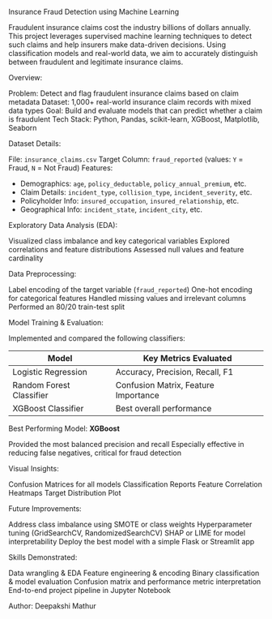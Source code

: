 Insurance Fraud Detection using Machine Learning

Fraudulent insurance claims cost the industry billions of dollars annually. This project leverages supervised machine learning techniques to detect such claims and help insurers make data-driven decisions. Using classification models and real-world data, we aim to accurately distinguish between fraudulent and legitimate insurance claims.

Overview:

Problem: Detect and flag fraudulent insurance claims based on claim metadata
Dataset: 1,000+ real-world insurance claim records with mixed data types
Goal: Build and evaluate models that can predict whether a claim is fraudulent
Tech Stack: Python, Pandas, scikit-learn, XGBoost, Matplotlib, Seaborn

Dataset Details:

File: `insurance_claims.csv`
Target Column: `fraud_reported` (values: `Y` = Fraud, `N` = Not Fraud)
Features:

  * Demographics: `age`, `policy_deductable`, `policy_annual_premium`, etc.
  * Claim Details: `incident_type`, `collision_type`, `incident_severity`, etc.
  * Policyholder Info: `insured_occupation`, `insured_relationship`, etc.
  * Geographical Info: `incident_state`, `incident_city`, etc.

Exploratory Data Analysis (EDA):

Visualized class imbalance and key categorical variables
Explored correlations and feature distributions
Assessed null values and feature cardinality

Data Preprocessing:

Label encoding of the target variable (`fraud_reported`)
One-hot encoding for categorical features
Handled missing values and irrelevant columns
Performed an 80/20 train-test split

Model Training & Evaluation:

Implemented and compared the following classifiers:

| Model                    | Key Metrics Evaluated                |
| ------------------------ | ------------------------------------ |
| Logistic Regression      | Accuracy, Precision, Recall, F1      |
| Random Forest Classifier | Confusion Matrix, Feature Importance |
| XGBoost Classifier       | Best overall performance             |

Best Performing Model: **XGBoost**

Provided the most balanced precision and recall
Especially effective in reducing false negatives, critical for fraud detection

Visual Insights:

Confusion Matrices for all models
Classification Reports
Feature Correlation Heatmaps
Target Distribution Plot

Future Improvements:

Address class imbalance using SMOTE or class weights
Hyperparameter tuning (GridSearchCV, RandomizedSearchCV)
SHAP or LIME for model interpretability
Deploy the best model with a simple Flask or Streamlit app

Skills Demonstrated:

Data wrangling & EDA
Feature engineering & encoding
Binary classification & model evaluation
Confusion matrix and performance metric interpretation
End-to-end project pipeline in Jupyter Notebook

Author:
Deepakshi Mathur
